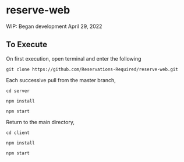 # reserve-web
WIP: Began development April 29, 2022

## To Execute
On first execution, open terminal and enter the following

`git clone https://github.com/Reservations-Required/reserve-web.git`

Each successive pull from the master branch,

`cd server`

`npm install`

`npm start`

Return to the main directory,

`cd client`

`npm install`

`npm start`

